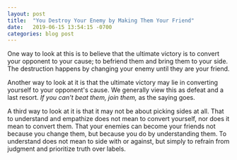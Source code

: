 ```yaml
---
layout: post
title:  "You Destroy Your Enemy by Making Them Your Friend"
date:   2019-06-15 13:54:15 -0700
categories: blog post
---
```


One way to look at this is to believe that the ultimate victory is to convert your opponent to your cause; to befriend them and bring them to your side. The destruction happens by changing your enemy until they are your friend. 

Another way to look at it is that the ultimate victory may lie in converting yourself to your opponent's cause. We generally view this as defeat and a last resort. *If you can't beat them, join them,* as the saying goes.

A third way to look at it is that it may not be about picking sides at all. That to understand and empathize does not mean to convert yourself, nor does it mean to convert them. That your enemies can become your friends not because you change them, but because you do by understanding them. To understand does not mean to side with or against, but simply to refrain from judgment and prioritize truth over labels. 

